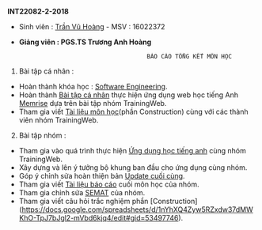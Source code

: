 **INT22082-2-2018**

+ Sinh viên : [Trần Vũ Hoàng](https://github.com/TranVuHoang)  - MSV : 16022372

+ **Giảng viên : PGS.TS Trương Anh Hoàng**
                                
                                          BÁO CÁO TỔNG KẾT MÔN HỌC

1. Bài tập cá nhân :
  + Hoàn thành khóa học : [Software Engineering](https://courses.edx.org/courses/course-v1:UBCx+SoftEng1x+1T2018/course/).
  + Hoàn thành [Bài tập cá nhân](https://github.com/truonganhhoang/INT2208-2-2018/tree/master/TranVuHoang) thực hiện ứng dụng web học tiếng Anh [Memrise](https://www.memrise.com/) dựa trên bài tập nhóm TrainingWeb.
  + Tham gia viết [Tài liệu môn học](https://docs.google.com/document/d/1ZeJqF8DQVnt7jvckVnPp14eiHb8rsEVXdNw6jHuWMec/edit#heading=h.nzv2vaiffe4k)(phần Construction) cùng với các thành viên nhóm TrainingWeb.
2. Bài tập nhóm :
  + Tham gia vào quá trình thực hiện [Ứng dụng học tiếng anh](https://github.com/truonganhhoang/INT2208-2-2018/tree/master/nhom-TrainingWeb) cùng nhóm TrainingWeb.
  + Xây dựng và lên ý tưởng bộ khung ban đầu cho ứng dụng cùng nhóm.
  + Góp ý chỉnh sửa hoàn thiện bản [Update cuối cùng](https://github.com/truonganhhoang/INT2208-2-2018/tree/master/nhom-TrainingWeb).
  + Tham gia viết [Tài liệu báo cáo](https://drive.google.com/open?id=1GiTUaHDLzsQgJ__a02d9EzcgsQ7GNkjnNpHfBEne2wY ) cuối môn học của nhóm.
  + Tham gia chỉnh sửa [SEMAT]( https://drive.google.com/open?id=1morO_O0RKPnylfjxXBhJIBUIFtKugEdRLqVGfWTFDdg) của nhóm.
  + Tham gia viết câu hỏi trắc nghiệm phần [Construction] (https://docs.google.com/spreadsheets/d/1nYhXQ4Zyw5RZxdw37dMWKhO-TpJ7bJgl2-mVbd6kjq4/edit#gid=53497746).
